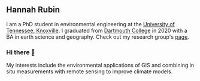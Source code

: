 ## Hannah Rubin
I am a PhD student in environmental engineering at the [University of Tennessee, Knoxville](https://utk.edu/). I graduated from [Dartmouth College](https://home.dartmouth.edu/) in 2020 with a BA in earth science and geography. Check out my research group's [page](http://acs.engr.utk.edu/).

### Hi there 👋
My interests include the environmental applications of GIS and combining in situ measurements with remote sensing to improve climate models. 
<!--
**HJRubin/HJRubin** is a ✨ _special_ ✨ repository because its `README.md` (this file) appears on your GitHub profile.

Here are some ideas to get you started:

- 🔭 I’m currently working on ...
- 🌱 I’m currently learning ...
- 👯 I’m looking to collaborate on ...
- 🤔 I’m looking for help with ...
- 💬 Ask me about ...
- 📫 How to reach me: ...
- 😄 Pronouns: ...
- ⚡ Fun fact: ...
-->
